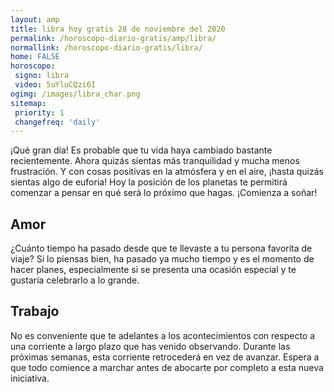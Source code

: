 ```yaml
---
layout: amp
title: libra hoy gratis 28 de noviembre del 2020 
permalink: /horoscopo-diario-gratis/amp/libra/
normallink: /horoscopo-diario-gratis/libra/
home: FALSE
horoscopo:
 signo: libra
 video: 5uYluCQzi6I
ogimg: /images/libra_char.png
sitemap:
 priority: 1
 changefreq: 'daily'
---
```



¡Qué gran día! Es probable que tu vida haya cambiado bastante recientemente. Ahora quizás sientas más tranquilidad y mucha menos frustración. Y con cosas positivas en la atmósfera y en el aire, ¡hasta quizás sientas algo de euforia! Hoy la posición de los planetas te permitirá comenzar a pensar en qué será lo próximo que hagas. ¡Comienza a soñar!

## Amor

¿Cuánto tiempo ha pasado desde que te llevaste a tu persona favorita de viaje? Si lo piensas bien, ha pasado ya mucho tiempo y es el momento de hacer planes, especialmente si se presenta una ocasión especial y te gustaría celebrarlo a lo grande.

## Trabajo

No es conveniente que te adelantes a los acontecimientos con respecto a una corriente a largo plazo que has venido observando. Durante las próximas semanas, esta corriente retrocederá en vez de avanzar. Espera a que todo comience a marchar antes de abocarte por completo a esta nueva iniciativa.